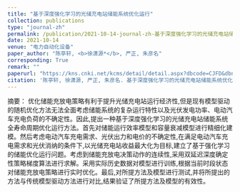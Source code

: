 ```yaml
---
title: "基于深度强化学习的光储充电站储能系统优化运行"
collection: publications
type: "journal-zh"
permalink: /publication/2021-10-14-journal-zh-基于深度强化学习的光储充电站储能系统优化运行
date: 2021-10-14
venue: "电力自动化设备"
paper_author: "陈亭轩, <b>徐潇源*</b>, 严正, 朱彦名"
corresponding: True
remark: ""
paperurl: "https://kns.cnki.net/kcms/detail/detail.aspx?dbcode=CJFD&dbname=CJFDLAST2021&filename=DLZS202110013&uniplatform=NZKPT&v=VaGYngl9_h9yB79NTYG40Th2KHjDFwVM2oQQ915rNfjx9XTjW-QYTtdjp-uvixYE"
citation: '陈亭轩, 徐潇源, 严正, 朱彦名. 基于深度强化学习的光储充电站储能系统优化运行[J]. 电力自动化设备, 2021, 41(10): 90-98.'
---
```


摘要：
优化储能充放电策略有利于提升光储充电站运行经济性,但是现有模型驱动的随机优化方法无法全面考虑储能系统的复杂运行特性以及光伏发电功率、电动汽车充电负荷的不确定性。因此,提出一种基于深度强化学习的光储充电站储能系统全寿命周期优化运行方法。首先对储能运行效率模型和容量衰减模型进行精细化建模。然后考虑电动汽车充电需求、光伏出力和电价的不确定性,在满足电动汽车充电需求和光伏消纳的条件下,以光储充电站收益最大化为目标,建立了基于强化学习的储能优化运行问题。考虑到储能充放电决策动作的连续性,采用双延迟深度确定性策略梯度算法进行求解。采用实际历史数据对模型进行训练,根据当前时段状态对储能充放电策略进行实时优化。最后,对所提方法及模型进行测试,并将所提出的方法与传统模型驱动方法进行对比,结果验证了所提方法及模型的有效性。 